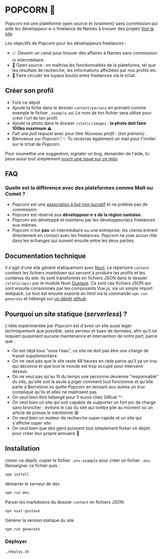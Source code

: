 # POPCORN 🍿

_Popcorn_ est une plateforme open source et (vraiment) sans commission qui aide les développeur-e-s freelance de Nantes à trouver des projets [Voir le site](https://popcorn-nantes.github.io/)

Les objectifs de _Popcorn_ pour les développeurs freelances :

- 📈 Devenir un canal pour trouver des affaires à Nantes sans commission ni intermédiaire.
- 📗 Open source : on maîtrise les fonctionnalités de la plateforme, tel que les résultats de recherche, les informations affichées par nos profils etc
- 💬 Faire circuler les tuyaux boulot entre freelances via le tchat.

## Créer son profil

- Fork ce dépôt
- Ajoute ta fiche dans le dossier `content/persons` en prenant comme exemple le fichier `_exemple.md`. Le nom de ton fichier sera utilisé pour créer l'url de ton profil.
- Ajoute ta photo dans le dossier `/static/images` : **la photo doit faire 100ko maximum ⚠️**
- Fait une _pull request_ avec pour titre _Nouveau profil : {ton prénom}_ .
- Bienvenue sur _Popcorn_ ! ✨ Tu recevras également un mail pour t'inviter sur le tchat de _Popcorn_.

Pour soumettre une suggestion, signaler un bug, demander de l'aide, tu peux aussi tout simplement [ouvrir une issue sur ce repo](https://github.com/popcorn-nantes/popcorn-nantes/issues/new)

## FAQ

### Quelle est la différence avec des plateformes comme Malt ou Comet ?

- _Popcorn_ est une [association à but non-lucratif](https://opencollective.com/popcorn) et ne prélève pas de commission.
- _Popcorn_ est réservé aux **développeur·e·s de la région nantaise**.
- _Popcorn_ est développé et maintenu par les développeur(e)s freelances eux-mêmes.
- _Popcorn_ n'est **pas** un intermédiaire ou une entreprise: les clients entrent directement en contact avec les freelances. _Popcorn_ ne joue aucun rôle dans les échanges qui suivent ensuite entre les deux parties.

## Documentation technique

Il s'agit d'une site généré statiquement avec [Nuxt](https://github.com/nuxt/nuxt.js). Le répertoire `content` contient les fichiers _markdown_ qui servent à produire les profils et les contenus du site. Ils sont transformés en fichiers JSON dans le dossier `/static/api/` par le module Nuxt [Gustave](https://github.com/yann-yinn/nuxt-gustave). Ce sont ces fichiers JSON qui sont ensuite consommés par les composants Vue.js, via un simple import webpack. Le tout est ensuite exporté en _html_ via la commande `npm run generate` et hébergé sur [un dépôt github](https://github.com/popcorn-nantes/popcorn-nantes.github.io).

## Pourquoi un site statique (_serverless_) ?

L'idée expérimentée par _Popcorn_ est d'avoir un site aussi léger techniquement que possible, sans serveur et base de données, afin qu'il ne requiert quasiment aucune maintenance et intervention de notre part, parce que :

- On est déjà tous "sous l'eau", ce site ne doit pas être une charge de travail supplémentaire.
- On ne veut pas que le site reste 48 heures en rade parce qu'il ya un truc qui déconne et que tout le monde est trop occupé pour intervenir dessus.
- On ne veut pas qu'au fil du temps une personne devienne "responsable" du site, qu'elle soit la seule à piger comment tout fonctionne et qu'elle parte à Barcelone ou quitte _Popcorn_ en laissant aux autres un truc compliqué qu'ils et elles ne maitrisent pas
- On veut bien être hébergé pour 0 euros chez Github ^^
- On veut bien un site qui soit capable de supporter un fort pic de charge sans broncher : évitons le cas du site qui tombe pile au moment où un article de presse le mentionne 😅
- On veut bien un moteur de recherche super-rapide et un site qui s'affiche super vite
- On veut bien que des gens puissent tout simplement forker ce dépôt pour créer leur propre annuaire 💚

## Installation

cloner ce dépôt, copier le fichier `.env.example` pour créer un fichier `.env`. Renseigner ce fichier puis :

```sh
npm install
```

démarrer le serveur de dev

```sh
npm run dev
```

Parser les markdowns du dossier `content` en fichiers JSON.

```sh
npx nuxt-gustave
```

Générer la version statique du site

```sh
npm run generate
```

### Déployer

```sh
./deploy.sh
```
